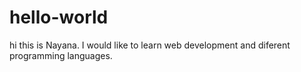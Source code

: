 # hello-world
hi this is Nayana. I would like to learn web development and diferent programming languages.
